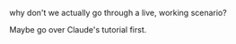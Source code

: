 why don't we actually go through a live, working scenario?

Maybe go over Claude's tutorial first.

    